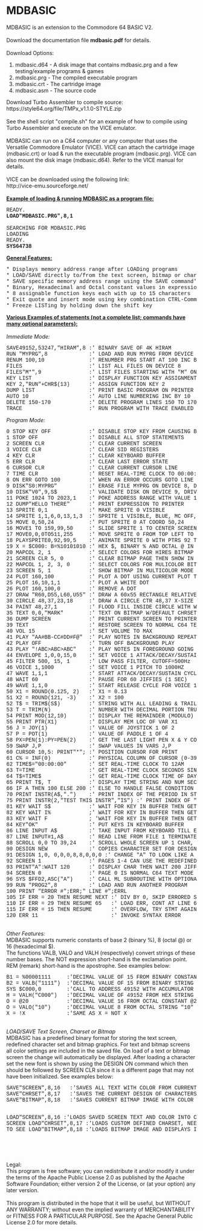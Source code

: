# MDBASIC
MDBASIC is an extension to the Commodore 64 BASIC V2.<br>
<br>
Download the documentation file <b>mdbasic.pdf</b> for details.<br>
<br>
Download Options:<br>
<ol>
<li>mdbasic.d64 - A disk image that contains mdbasic.prg and a few testing/example programs & games</li>
<li>mdbasic.prg - The compiled executable program</li>
<li>mdbasic.crt - The cartridge image</li>
<li>mdbasic.asm - The source code</li>
</ol>
Download Turbo Assembler to compile source:<br>
https://style64.org/file/TMPx_v1.1.0-STYLE.zip<br>
<br>
See the shell script "compile.sh" for an example of how to compile using Turbo Assembler and execute on the VICE emulator.<br>
<br>
MDBASIC can run on a C64 computer or any computer that uses the Versatile Commodore Emulator (VICE). 
VICE can attach the cartridge image (mdbasic.crt) or load & run the executable program (mdbasic.prg). 
VICE can also mount the disk image (mdbasic.d64). Refer to the VICE manual for details.<br>
<br>
VICE can be downloaded using the following link:<br>
http://vice-emu.sourceforge.net/<br>
<br>
<u><b>Example of loading & running MDBASIC as a program file:</b></u><br>
<pre style="font-family:'Courier New'">
READY.
<b>LOAD"MDBASIC.PRG",8,1</b>
&nbsp;
SEARCHING FOR MDBASIC.PRG
LOADING
READY.
<b>SYS64738</b>
</pre>
<u><b>General Features:</b></u><br>
<pre style="font-family:'Courier New'">
* Displays memory address range after LOADing programs
* LOAD/SAVE directly to/from the text screen, bitmap or character definition memory
* SAVE specific memory address range using the SAVE command's alternate syntax
* Binary, Hexadecimal and Octal constant values in expressions
* 8 assignable function keys each with up to 15 characters
* Exit quote and insert mode using key combination CTRL-Commodore
* Freeze LISTing by holding down the shift key
</pre>
<u><b>Various Examples of statements (not a complete list; commands have many optional parameters):</b></u><br>
<br>
<i>Immediate Mode:</i><br>
<pre style="font-family:'Courier New'">
SAVE49152,53247,"HIRAM",8 :' BINARY SAVE OF 4K HIRAM
RUN "MYPRG",8             :' LOAD AND RUN MYPRG FROM DEVICE 8
RENUM 100,10              :' RENUMBER PRG START AT 100 INC BY 10
FILES                     :' LIST ALL FILES ON DEVICE 8
FILES"M*",9               :' LIST FILES STARTING WITH "M" ON DEVICE 9
KEY LIST                  :' DISPLAY FUNCTION KEY ASSIGNMENTS
KEY 2,"RUN"+CHR$(13)      :' ASSIGN FUNCTION KEY 2
DUMP LIST                 :' PRINT BASIC PROGRAM ON PRINTER
AUTO 10                   :' AUTO LINE NUMBERING INC BY 10
DELETE 150-170            :' DELETE PROGRAM LINES 150 TO 170 INCLUSIVELY
TRACE                     :' RUN PROGRAM WITH TRACE ENABLED
</pre>
<i>Program Mode:</i><br>
<pre style="font-family:'Courier New'">
0 STOP KEY OFF            :' DISABLE STOP KEY FROM CAUSING BREAK IN PROGRAM
1 STOP OFF                :' DISABLE ALL STOP STATEMENTS
2 SCREEN CLR              :' CLEAR CURRENT SCREEN
3 VOICE CLR               :' CLEAR SID REGISTERS
4 KEY CLR                 :' CLEAR KEYBOARD BUFFER
5 ERR CLR                 :' CLEAR LAST ERROR STATE
6 CURSOR CLR              :' CLEAR CURRENT CURSOR LINE
7 TIME CLR                :' RESET REAL-TIME CLOCK TO 00:00:00 (12AM)
8 ON ERR GOTO 100         :' WHEN AN ERROR OCCURS GOTO LINE 100
9 DISK"S0:MYPRG"          :' ERASE FILE MYPRG ON DEVICE 8, DRIVE 0
10 DISK"V0",9,S$          :' VALIDATE DISK ON DEVICE 9, DRIVE 0 WITH STATUS IN S$
11 POKE 1024 TO 2023,1    :' POKE ADDRESS RANGE WITH VALUE 1
12 DUMP"HELLO THERE"      :' PRINT EXPRESSION TO PRINTER
13 SPRITE 0,1             :' MAKE SPRITE 0 VISIBLE
14 SPRITE 1,1,6,0,13,1,3  :' SPRITE 1 VISIBLE, BLUE, MC OFF, PTR 13, ABOVE FOREGND, FULL EXPAND
15 MOVE 0,50,24           :' PUT SPRITE 0 AT COORD 50,24
16 MOVE1 TO 159,99,50     :' SLIDE SPRITE 1 TO CENTER SCREEN AT SPEED 50
17 MOVE0,0,0TO511,255     :' MOVE SPRITE 0 FROM TOP LEFT TO BOTTOM RIGHT, SLOWEST SPEED
18 PLAYSPRITE0,92,99,5    :' ANIMATE SPRITE 0 WITH PTRS 92 TO 99 WITH 5 JIFFIES BETWEEN FRAMES
19 X = $C000: B=%10101010 :' HEX $, BINARY % AND OCTAL @ IN EXPRESSIONS
20 MAPCOL 2, 1            :' SELECT COLORS FOR HIRES BITMAP RED DOT, BLK BKGND
21 SCREEN CLR 5, 0        :' CLEAR BITMAP PAGE THEN SHOW IN HIRES MODE
22 MAPCOL 1, 2, 3, 0      :' SELECT COLORS FOR MULICOLOR BITMAP WHITE,RED,CYAN WITH BLACK BKGND
23 SCREEN 5, 1            :' SHOW BITMAP IN MULTICOLOR MODE
24 PLOT 160,100           :' PLOT A DOT USING CURRENT PLOT TYPE AND COLOR
25 PLOT 16,10,1,1         :' PLOT A WHITE DOT
26 PLOT 160,100,0         :' REMOVE A DOT
27 DRAW "R60,D55,L60,U55" :' DRAW A 60x55 RECTANGLE RELATIVE TO LAST PLOTTED POINT
30 CIRCLE 48,37,23,18     :' DRAW A CIRCLE CTR 48,37 X-SIZE 23, Y-SIZE 18
34 PAINT 48,27,1          :' FLOOD FILL INSIDE CIRCLE WITH WHITE COLOR
35 TEXT 0,0,"MARK"        :' TEXT ON BITMAP W/DEFAULT CHRSET & SIZING
36 DUMP SCREEN            :' PRINT CURRENT SCREEN TO PRINTER
39 TEXT                   :' RESTORE SCREEN TO NORMAL C64 TEXT AND COLOR MODE
40 VOL 15                 :' SET VOLUME TO MAX
41 PLAY "AA#BB-CC#DD#F@"  :' PLAY NOTES IN BACKGROUND REPEATEDLY
42 PLAY OFF               :' TURN OFF BACKGROUND PLAY
43 PLAY "!ABC>ABC>ABC"    :' PLAY NOTES IN FOREGROUND GOING UP IN OCTAVE
44 ENVELOPE 1,0,0,15,0    :' SET VOICE 1 ATTACK/DECAY/SUSTAIN/RELEASE
45 FILTER 500, 15, 1      :' LOW PASS FILTER, CUTOFF=500Hz
46 VOICE 1,1000           :' SET VOICE 1 PITCH TO 1000HZ
47 WAVE 1,1,1             :' START ATTACK/DECAY/SUSTAIN CYCLE FOR VOICE 1 WITH TRIANGE WAVEFORM
48 WAIT 60                :' PAUSE FOR 60 JIFFIES (1 SEC)
49 WAVE 1,1,0             :' START RELEASE CYCLE FOR VOICE 1, TRIANGLE WAVEFORM
50 X1 = ROUND(0.125, 2)   :' X1 = 0.13
51 X2 = ROUND(121, -3)    :' X2 = 100
52 T$ = TRIM$(S$)         :' STRING WITH ALL LEADING & TRAILING SPACES REMOVED FROM S$
53 T = TRIM(N)            :' NUMBER WITH DECIMAL PORTION TRUNCATED FROM N
54 PRINT MOD(12,10)       :' DISPLAY THE REMAINDER (MODULO) OF 12/10 WHICH IS 2 (TWO TENTHS)
55 PRINT PTR(X1)          :' DISPLAY MEM LOC OF VAR X1
56 J = JOY(1)             :' VALUE OF JOYSTICK 1 OF 2
57 P = POT(1)             :' VALUE OF PADDLE 1 OF 4
58 PX=PEN(1):PY=PEN(2)    :' GET THE LAST LIGHT PEN X & Y COORDINATES
59 SWAP J,P               :' SWAP VALUES IN VARS J,P
60 CURSOR 10,5: PRINT"*"; :' POSITION CURSOR FOR PRINT
61 C% = INF(0)            :' PHYSICAL COLUMN OF CURSOR (0-39)
62 TIME$="00:00:00"       :' SET REAL-TIME CLOCK TO 12AM
63 T=TIME                 :' GET REAL-TIME CLOCK SECONDS SINCE MIDNIGHT ACCURATE TO 1/10 SECOND
64 T$=TIME$               :' GET REAL-TIME CLOCK TIME OF DAY STRING IN FORMAT HH:MM:SS
65 PRINT T$, T            :' DISPLAY TIME STRING AND NUM SECONDS SINCE MIDNIGHT
66 IF A THEN 100 ELSE 200 :' ELSE TO HANDLE FALSE CONDITION
70 PRINT INSTR(A$,".")    :' PRINT INDEX OF THE PERIOD IN STR, 0 IF MISSING
75 PRINT INSTR(2,"TEST THIS INSTR","IS") :' PRINT INDEX OF "IS" STARTING AT INDEX 2
81 KEY WAIT S$            :' WAIT FOR KEY IN BUFFER THEN GET AS STRING
82 KEY WAIT I%            ;' WAIT FOR KEY IN BUFFER THEN GET AS INT (ASCII)
83 KEY WAIT F             ; 'WAIT FOR KEY IN BUFFER THEN GET AS FLOAT (ASCII)
84 KEY"OK"                :' PUT KEYS IN KEYBOARD BUFFER
86 LINE INPUT A$          :' TAKE INPUT FROM KEYBOARD TILL ENTER KEY PRESSED
87 LINE INPUT#1,A$        :' READ LINE FROM FILE 1 TERMINATED BY CR
88 SCROLL 0,0 TO 39,24    :' SCROLL WHOLE SCREEN UP 1 CHAR, NO WRAPPING (DEFAULTS)
90 DESIGN NEW             :' COPIES CHARACTER SET FOR DESIGN MODE
91 DESIGN 1,0, 0,0,0,8,8,0,0,0 :' CHANGE "A" TO LOOK LIKE A CENTERED DOT
92 SCREEN 1               :' PAGES 1-4 CAN USE THE REDEFINED CHARS
93 PRINT"A":WAIT 120      :' DISPLAY CHAR THEN WAIT 200 JIFFIES
94 SCREEN 0               :' PAGE 0 IS NORMAL C64 TEXT MODE
96 SYS $FFD2,ASC("A")     :' CALL ML SUBROUTINE WITH OPTIONAL A,X,Y,P REGISTERS
99 RUN "PROG2",8          :' LOAD AND RUN ANOTHER PROGRAM
100 PRINT "ERROR #";ERR;" LINE #";ERRL
105 IF ERR = 20 THEN RESUME NEXT :' DIV BY 0, SKIP ERRORED STMT
110 IF ERR = 29 THEN RESUME 65   :' LOAD ERR, CONT AT LINE 65
115 IF ERR = 15 THEN RESUME      :' OVERFLOW, TRY STMT AGAIN
120 ERR 11                       :' INVOKE SYNTAX ERROR
</pre>
<br>
<i>Other Features:</i><br>
MDBASIC supports numeric constants of base 2 (binary %), 8 (octal @) or 16 (hexadecimal $).<br>
The functions VALB, VALO and VALH (respectively) convert strings of these number bases.
The NOT expression short-hand is the exclamation point. REM (remark) short-hand is the 
apostrophe. See examples below:<br>
<pre style="font-family:'Courier New'">
B1 = %00001111     :'DECIMAL VALUE OF 15 FROM BINARY CONSTANT %00001111
B2 = VALB("1111")  :'DECIMAL VALUE OF 15 FROM BINARY STRING "1111"
SYS $C000,0        :'CALL TO ADDRESS 49152 WITH ACCUMULATOR LOADED WITH ZERO
H = VALH("C000")   :'DECIMAL VALUE OF 49152 FROM HEX STRING "C000"
O = @20            :'DECIMAL VALUE 16 FROM OCTAL CONSTANT @20
O = VALO("10")     :'DECIMAL VALUE 8 FROM OCTAL STRING "10"
X = !X             :'SAME AS X = NOT X
</pre>
<br>
<i>LOAD/SAVE Text Screen, Charset or Bitmap</i><br>
MDBASIC has a predefined binary format for storing the text screen, redefined character set 
and bitmap graphics. For text and bitmap screens all color settings are included in the 
saved file. On load of a text or bitmap screen the change will automatically be displayed. 
After loading a character set the new font is shown by using the DESIGN ON command which then 
should be followed by SCREEN CLR since it is a different page that may not have been initialized. 
See examples below:<br>
<pre style="font-family:'Courier New'">
SAVE"SCREEN",8,16   :'SAVES ALL TEXT WITH COLOR FROM CURRENT TEXT SCREEN
SAVE"CHRSET",8,17   :'SAVES THE CURRENT DESIGN OF CHARACTERS ASSUMING DESIGN IS APPLIED
SAVE"BITMAP",8,18   :'SAVES CURRENT BITMAP IMAGE WITH COLOR MODE

LOAD"SCREEN",8,16   :'LOADS SAVED SCREEN TEXT AND COLOR INTO CURRENT SCREEN
LOAD"CHRSET",8,17   :'LOADS CUSTOM DEFINED CHARSET, NEEDS DESIGN ON TO SEE
LOAD"BITMAP",8,18   :'LOADS BITMAP IMAGE AND DISPLAYS IT
</pre>
<br>
<br>
<div>Legal:</div>
<div>
This program is free software; you can redistribute it and/or
modify it under the terms of the Apache Public License 2.0 as
published by the Apache Software Foundation; either version 2
of the License, or (at your option) any later version.<br>
<br>
This program is distributed in the hope that it will be useful,
but WITHOUT ANY WARRANTY; without even the implied warranty of
MERCHANTABILITY or FITNESS FOR A PARTICULAR PURPOSE.  See the
Apache General Public License 2.0 for more details.
</div>
